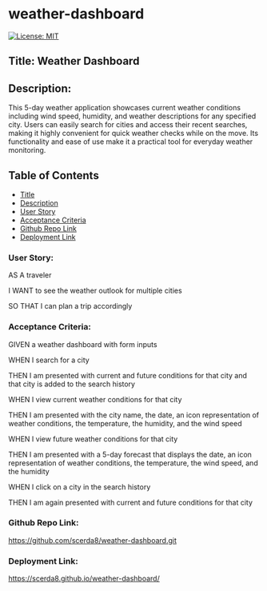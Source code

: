 # weather-dashboard
[![License: MIT](https://img.shields.io/badge/License-MIT-yellow.svg)](https://opensource.org/licenses/MIT)


## Title: Weather Dashboard

## Description:
This 5-day weather application showcases current weather conditions including wind speed, humidity, and weather descriptions for any specified city. Users can easily search for cities and access their recent searches, making it highly convenient for quick weather checks while on the move. Its functionality and ease of use make it a practical tool for everyday weather monitoring.
## Table of Contents

- [Title](#title)
- [Description](#description)
- [User Story](#user-story)
- [Acceptance Criteria](#acceptance-criteria)
- [Github Repo Link](#github-repo-link)
- [Deployment Link](#deployment-link)

### User Story:

AS A traveler

I WANT to see the weather outlook for multiple cities

SO THAT I can plan a trip accordingly


### Acceptance Criteria:

GIVEN a weather dashboard with form inputs

WHEN I search for a city

THEN I am presented with current and future conditions for that city and that city is added to the search history

WHEN I view current weather conditions for that city

THEN I am presented with the city name, the date, an icon representation of weather conditions, the temperature, the humidity, and the wind speed

WHEN I view future weather conditions for that city

THEN I am presented with a 5-day forecast that displays the date, an icon representation of weather conditions, the temperature, the wind speed, and the humidity

WHEN I click on a city in the search history

THEN I am again presented with current and future conditions for that city


### Github Repo Link:

https://github.com/scerda8/weather-dashboard.git

### Deployment Link:
https://scerda8.github.io/weather-dashboard/